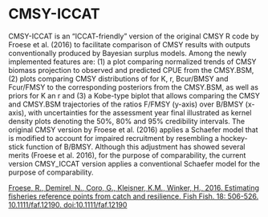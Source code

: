 # CMSY-ICCAT
CMSY-ICCAT is an “ICCAT-friendly” version of the original CMSY R code by Froese et al. (2016) to facilitate comparison of CMSY results with outputs conventionally produced by Bayesian surplus models. Among the newly implemented features are: (1) a plot comparing normalized trends of CMSY biomass projection to observed and predicted CPUE from the CMSY.BSM, (2) plots comparing CMSY distributions of for K, r, Bcur/BMSY and Fcur/FMSY to the corresponding posteriors from the CMSY.BSM, as well as priors for K an r and (3) a Kobe-type biplot that allows comparing the CMSY and CMSY.BSM trajectories of the ratios F/FMSY (y-axis) over B/BMSY (x-axis), with uncertainties for the assessment year final illustrated as kernel density plots denoting the 50%, 80% and 95% credibility intervals. The original CMSY version by Froese et al. (2016) applies a Schaefer model that is modified to account for impaired recruitment by resembling a hockey-stick function of B/BMSY. Although this adjustment has showed several merits (Froese et al. 2016), for the purpose of comparability, the current version CMSY_ICCAT version applies a conventional Schaefer model for the purpose of comparability. 

[Froese, R., Demirel, N., Coro, G., Kleisner, K.M., Winker, H., 2016. Estimating fisheries reference points from catch and resilience. Fish Fish. 18: 506-526. 10.1111/faf.12190. doi:10.1111/faf.12190](http://onlinelibrary.wiley.com/doi/10.1111/faf.12190/abstract)


